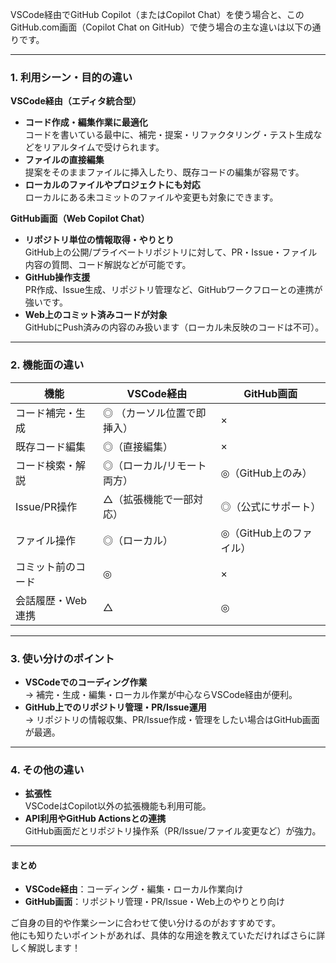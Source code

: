 VSCode経由でGitHub Copilot（またはCopilot Chat）を使う場合と、このGitHub.com画面（Copilot Chat on GitHub）で使う場合の主な違いは以下の通りです。

---

### 1. 利用シーン・目的の違い

**VSCode経由（エディタ統合型）**
- **コード作成・編集作業に最適化**  
  コードを書いている最中に、補完・提案・リファクタリング・テスト生成などをリアルタイムで受けられます。
- **ファイルの直接編集**  
  提案をそのままファイルに挿入したり、既存コードの編集が容易です。
- **ローカルのファイルやプロジェクトにも対応**  
  ローカルにある未コミットのファイルや変更も対象にできます。

**GitHub画面（Web Copilot Chat）**
- **リポジトリ単位の情報取得・やりとり**  
  GitHub上の公開/プライベートリポジトリに対して、PR・Issue・ファイル内容の質問、コード解説などが可能です。
- **GitHub操作支援**  
  PR作成、Issue生成、リポジトリ管理など、GitHubワークフローとの連携が強いです。
- **Web上のコミット済みコードが対象**  
  GitHubにPush済みの内容のみ扱います（ローカル未反映のコードは不可）。

---

### 2. 機能面の違い

| 機能                  | VSCode経由                  | GitHub画面             |
|-----------------------|-----------------------------|------------------------|
| コード補完・生成      | ◎ （カーソル位置で即挿入）  | ×                      |
| 既存コード編集        | ◎（直接編集）               | ×                      |
| コード検索・解説      | ◎（ローカル/リモート両方）  | ◎（GitHub上のみ）      |
| Issue/PR操作          | △（拡張機能で一部対応）      | ◎（公式にサポート）    |
| ファイル操作          | ◎（ローカル）               | ◎（GitHub上のファイル）|
| コミット前のコード    | ◎                            | ×                      |
| 会話履歴・Web連携     | △                            | ◎                      |

---

### 3. 使い分けのポイント

- **VSCodeでのコーディング作業**  
  → 補完・生成・編集・ローカル作業が中心ならVSCode経由が便利。
- **GitHub上でのリポジトリ管理・PR/Issue運用**  
  → リポジトリの情報収集、PR/Issue作成・管理をしたい場合はGitHub画面が最適。

---

### 4. その他の違い

- **拡張性**  
  VSCodeはCopilot以外の拡張機能も利用可能。
- **API利用やGitHub Actionsとの連携**  
  GitHub画面だとリポジトリ操作系（PR/Issue/ファイル変更など）が強力。

---

#### まとめ

- **VSCode経由**：コーディング・編集・ローカル作業向け
- **GitHub画面**：リポジトリ管理・PR/Issue・Web上のやりとり向け

ご自身の目的や作業シーンに合わせて使い分けるのがおすすめです。  
他にも知りたいポイントがあれば、具体的な用途を教えていただければさらに詳しく解説します！